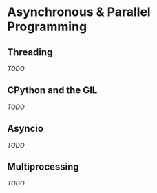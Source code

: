 # Asynchronous & Parallel Programming

## Threading

_TODO_

## CPython and the GIL

_TODO_

## Asyncio

_TODO_

## Multiprocessing

_TODO_